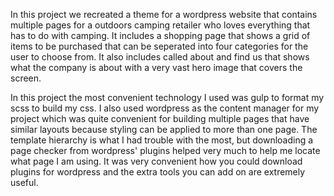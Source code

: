 In this project we recreated a theme for a wordpress website that contains multiple pages for a outdoors camping retailer who loves everything that has to do with camping. It includes a shopping page that shows a grid of items to be purchased that can be seperated into four categories for the user to choose from. It also includes called about and find us that shows what the company is about with a very vast hero image that covers the screen. 

In this project the most convenient technology I used was gulp to format my scss to build my css. I also used wordpress as the content manager for my project which was quite convenient for building multiple pages that have similar layouts because styling can be applied to more than one page. The template hierarchy is what I had trouble with the most, but downloading a page checker from wordpress' plugins helped very much to help me locate what page I am using. It was very convenient how you could download plugins for wordpress and the extra tools you can add on are extremely useful. 